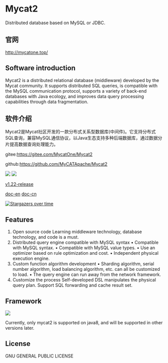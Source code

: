 # Mycat2

Distributed database based on MySQL or JDBC.
## 官网
http://mycatone.top/

## Software introduction
Mycat2 is a distributed relational database (middleware) developed by the Mycat community. It supports distributed SQL queries, is compatible with the MySQL communication protocol, supports a variety of back-end databases with Java ecology, and improves data query processing capabilities through data fragmentation.
## 软件介绍
Mycat2是Mycat社区开发的一款分布式关系型数据库(中间件)。它支持分布式SQL查询，兼容MySQL通信协议，以Java生态支持多种后端数据库，通过数据分片提高数据查询处理能力。

gitee:https://gitee.com/MycatOne/Mycat2

github:https://github.com/MyCATApache/Mycat2

![](https://github.com/MyCATApache/Mycat2/workflows/Java%20CI%20-%20Mycat2%20Main/badge.svg)
![](https://github.com/MyCATApache/Mycat2/workflows/Java%20CI%20-%20Mycat2%20Dev/badge.svg)


[v1.22-release](https://github.com/MyCATApache/Mycat2/releases/tag/v1.22-2022-6-25)



[doc-en](https://www.yuque.com/ccazhw/ml3nkf/bef923fb8acc57e0f805d45ef7782670?translate=en)
[doc-cn](https://www.yuque.com/books/share/6606b3b6-3365-4187-94c4-e51116894695)


[![Stargazers over time](https://starchart.cc/MyCATApache/Mycat2.svg)](https://starchart.cc/MyCATApache/Mycat2)
      

## Features
1. Open source code
Learning middleware technology, database technology, and code is a must.
2. Distributed query engine compatible with MySQL syntax
• Compatible with MySQL syntax.
• Compatible with MySQL value types.
• Use an optimizer based on rule optimization and cost.
• Independent physical execution engine.
3. Custom function algorithm development
• Sharding algorithm, serial number algorithm, load balancing algorithm, etc. can all be customized to load.
• The query engine can run away from the network framework.
4. Customize the process
Self-developed DSL manipulates the physical query plan.
Support SQL forwarding and cache result set.



## Framework

![](https://cdn.nlark.com/yuque/0/2021/png/658548/1615792485342-b0f62690-e0cf-4f4a-89b6-18e5e1487227.png)

Currently, only mycat2 is supported on java8, and will be supported in other versions later.



## License

GNU GENERAL PUBLIC LICENSE
